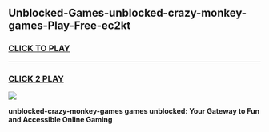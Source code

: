 
## Unblocked-Games-unblocked-crazy-monkey-games-Play-Free-ec2kt
<h3>
<a href="https://premium76.site?title=unblocked-crazy-monkey-games&ref=20A">CLICK TO PLAY</a></h3>
<hr>

<h3>
<a href="https://premium76.site?title=unblocked-crazy-monkey-games&ref=20A">CLICK 2 PLAY</a>
  
</h3>

<a href="https://premium76.site?title=unblocked-crazy-monkey-games&ref=20A"><img src="https://clearcache.store/games.png"></a>


**unblocked-crazy-monkey-games games unblocked: Your Gateway to Fun and Accessible Online Gaming**
